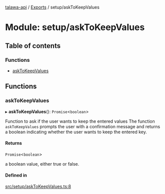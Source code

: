 [talawa-api](../README.md) / [Exports](../modules.md) / setup/askToKeepValues

# Module: setup/askToKeepValues

## Table of contents

### Functions

- [askToKeepValues](setup_askToKeepValues.md#asktokeepvalues)

## Functions

### askToKeepValues

▸ **askToKeepValues**(): `Promise`\<`boolean`\>

Function to ask if the user wants to keep the entered values
The function `askToKeepValues` prompts the user with a confirmation message and returns a boolean
indicating whether the user wants to keep the entered key.

#### Returns

`Promise`\<`boolean`\>

a boolean value, either true or false.

#### Defined in

[src/setup/askToKeepValues.ts:8](https://github.com/PalisadoesFoundation/talawa-api/blob/53234da/src/setup/askToKeepValues.ts#L8)

